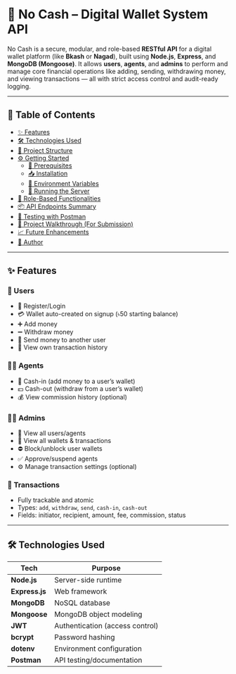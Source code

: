 # 💸 No Cash – Digital Wallet System API

No Cash is a secure, modular, and role-based **RESTful API** for a digital wallet platform (like **Bkash** or **Nagad**), built using **Node.js**, **Express**, and **MongoDB (Mongoose)**. It allows **users**, **agents**, and **admins** to perform and manage core financial operations like adding, sending, withdrawing money, and viewing transactions — all with strict access control and audit-ready logging.

---

## 🚀 Table of Contents

- [✨ Features](#-features)
- [🛠️ Technologies Used](#-technologies-used)
- [📁 Project Structure](#-project-structure)
- [⚙️ Getting Started](#️-getting-started)
  - [🔧 Prerequisites](#-prerequisites)
  - [📥 Installation](#-installation)
  - [📄 Environment Variables](#-environment-variables)
  - [🚀 Running the Server](#-running-the-server)
- [🔐 Role-Based Functionalities](#-role-based-functionalities)
- [📦 API Endpoints Summary](#-api-endpoints-summary)
- [🧪 Testing with Postman](#-testing-with-postman)
- [🎥 Project Walkthrough (For Submission)](#-project-walkthrough-for-submission)
- [📈 Future Enhancements](#-future-enhancements)
- [🧑 Author](#-author)

---

## ✨ Features

### 🧑 Users
- 🔐 Register/Login
- 💳 Wallet auto-created on signup (৳50 starting balance)
- ➕ Add money
- ➖ Withdraw money
- 🔄 Send money to another user
- 📜 View own transaction history

### 🧑‍💼 Agents
- 🏧 Cash-in (add money to a user’s wallet)
- 💵 Cash-out (withdraw from a user’s wallet)
- 💰 View commission history (optional)

### 👨‍💼 Admins
- 👥 View all users/agents
- 📂 View all wallets & transactions
- ⛔ Block/unblock user wallets
- ✅ Approve/suspend agents
- ⚙️ Manage transaction settings (optional)

### 🔁 Transactions
- Fully trackable and atomic
- Types: `add`, `withdraw`, `send`, `cash-in`, `cash-out`
- Fields: initiator, recipient, amount, fee, commission, status

---

## 🛠️ Technologies Used

| Tech              | Purpose                                |
|-------------------|----------------------------------------|
| **Node.js**       | Server-side runtime                    |
| **Express.js**    | Web framework                          |
| **MongoDB**       | NoSQL database                         |
| **Mongoose**      | MongoDB object modeling                |
| **JWT**           | Authentication (access control)        |
| **bcrypt**        | Password hashing                       |
| **dotenv**        | Environment configuration              |
| **Postman**       | API testing/documentation              |


